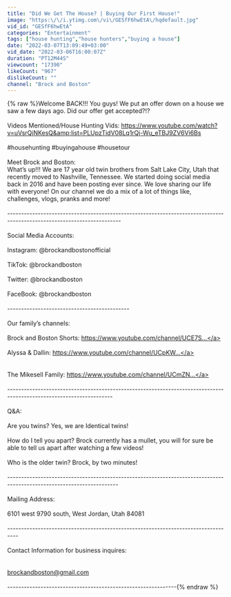 ```yaml
---
title: "Did We Get The House? | Buying Our First House!"
image: "https:\/\/i.ytimg.com\/vi\/GESfF6hwEtA\/hqdefault.jpg"
vid_id: "GESfF6hwEtA"
categories: "Entertainment"
tags: ["house hunting","house hunters","buying a house"]
date: "2022-03-07T13:09:49+03:00"
vid_date: "2022-03-06T16:00:07Z"
duration: "PT12M44S"
viewcount: "17390"
likeCount: "967"
dislikeCount: ""
channel: "Brock and Boston"
---
```

{% raw %}Welcome BACK!!! You guys! We put an offer down on a house we saw a few days ago. Did our offer get accepted?!? <br /><br />Videos Mentioned/House Hunting Vids: <a rel="nofollow" target="blank" href="https://www.youtube.com/watch?v=uVsrQjNKesQ&amp;list=PLUpzTidV08Lq1rQj-Wu_eTBJ9ZV6Vi6Bs">https://www.youtube.com/watch?v=uVsrQjNKesQ&amp;list=PLUpzTidV08Lq1rQj-Wu_eTBJ9ZV6Vi6Bs</a> <br /><br />#househunting #buyingahouse #housetour<br /><br />Meet Brock and Boston:<br />What’s up!!! We are 17 year old twin brothers from Salt Lake City, Utah that recently moved to Nashville, Tennessee. We started doing social media back in 2016 and have been posting ever since. We love sharing our life with everyone! On our channel we do a mix of a lot of things like, challenges, vlogs, pranks and more! <br /><br />-----------------------------------------------------------------------------------------------------------------------<br /><br />Social Media Accounts:<br /><br />Instagram: @brockandbostonofficial <br /><br />TikTok: @brockandboston <br /><br />Twitter: @brockandboston<br /><br />FaceBook: @brockandboston <br /><br />--------------------------------------------<br /><br />Our family’s channels:<br /><br />Brock and Boston Shorts: <a rel="nofollow" target="blank" href="https://www.youtube.com/channel/UCE7S...">https://www.youtube.com/channel/UCE7S...</a> <br /><br />Alyssa &amp; Dallin: <a rel="nofollow" target="blank" href="https://www.youtube.com/channel/UCpKW...">https://www.youtube.com/channel/UCpKW...</a> <br /><br /><br />The Mikesell Family: <a rel="nofollow" target="blank" href="https://www.youtube.com/channel/UCmZN...">https://www.youtube.com/channel/UCmZN...</a> <br /><br />--------------------------------------------------------------------------------------------------------------------<br /><br />Q&amp;A: <br /><br />Are you twins? Yes, we are Identical twins! <br /><br />How do I tell you apart? Brock currently has a mullet, you will for sure be able to tell us apart after watching a few videos! <br /><br />Who is the older twin? Brock, by two minutes! <br /><br />----------------------------------------------------------------------------------------------------------------------<br /><br />Mailing Address:<br /><br /> 6101 west 9790 south, West Jordan, Utah 84081 <br /><br />----------------------------------------------------------------------------------<br /><br />Contact Information for business inquires: <br /><br /><br />brockandboston@gmail.com<br /><br />-------------------------------------------------------------{% endraw %}
